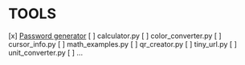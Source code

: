 # TOOLS

[x] [Password generator](password_generator.py)
[ ] calculator.py
[ ] color_converter.py
[ ] cursor_info.py
[ ] math_examples.py
[ ] qr_creator.py
[ ] tiny_url.py
[ ] unit_converter.py
[ ] ...
